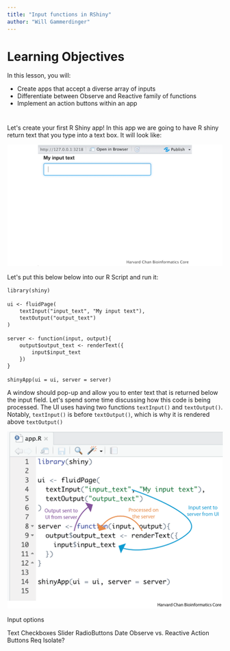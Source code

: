 ```yaml
---
title: "Input functions in RShiny"
author: "Will Gammerdinger"
---
```


# Learning Objectives

In this lesson, you will:

- Create apps that accept a diverse array of inputs
- Differentiate between Observe and Reactive family of functions 
- Implement an action buttons within an app

# 

Let's create your first R Shiny app! In this app we are going to have R shiny return text that you type into a text box. It will look like:

<p align="center">
<img src="../img/R_Shiny_hello_world.gif" width="800">
</p>

Let's put this below below into our R Script and run it:

```
library(shiny)

ui <- fluidPage(
    textInput("input_text", "My input text"),
    textOutput("output_text")
)

server <- function(input, output){
    output$output_text <- renderText({
        input$input_text
    })
}

shinyApp(ui = ui, server = server)
```

A window should pop-up and allow you to enter text that is returned below the input field. Let's spend some time discussing how this code is being processed. The UI uses having two functions `textInput()` and `textOutput()`. Notably, `textInput()` is before `textOutput()`, which is why it is rendered above `textOutput()`



<p align="center">
<img src="../img/Shiny_process.png" width="800">
</p>



Input options

Text
Checkboxes
Slider
RadioButtons
Date
Observe vs. Reactive
Action Buttons
Req
Isolate?
